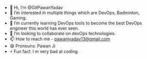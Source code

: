 - 👋 Hi, I’m @GitPawanYadav
- 👀 I’m interested in multiple things which are DevOps, Badminton, Gaming.
- 🌱 I’m currently learning DevOps tools to become the best DevOps engineer this world has ever seen.
- 💞️ I’m looking to collaborate on devOps technologies.
- 📫 How to reach me - pawanjyadav13@gmail.com
- 😄 Pronouns: Pawan Ji
- ⚡ Fun fact: I m very bad at coding.

<!---
GitPawanYadav/GitPawanYadav is a ✨ special ✨ repository because its `README.md` (this file) appears on your GitHub profile.
You can click the Preview link to take a look at your changes.
--->
